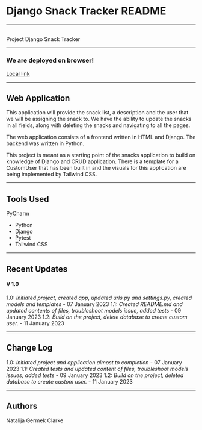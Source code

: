 # Django Snack Tracker README

---
##
Project Django Snack Tracker

---
### We are deployed on browser!

[Local link](http://127.0.0.1/)

---
## Web Application

This application will provide the snack list, a description and the user that we will be assigning the snack to. We have
the ability to update the snacks in all fields, along with deleting the snacks and navigating to all the pages. 

The web application consists of a frontend written in HTML and Django. The backend was written in Python.

This project is meant as a starting point of the snacks application to build on knowledge of Django and CRUD application.
There is a template for a CustomUser that has been built in and the visuals for this application are being implemented 
by Tailwind CSS.

---

## Tools Used
PyCharm

- Python
- Django
- Pytest
- Tailwind CSS

---

## Recent Updates

#### V 1.0
1.0: *Initiated project, created app, updated urls.py and settings.py, created models and templates* - 07 January 2023
1.1: *Created README.md and updated contents of files, troubleshoot models issue, added tests* - 09 January 2023
1.2: *Build on the project, delete database to create custom user.* - 11 January 2023

---

## Change Log
1.0: *Initiated project and application almost to completion* - 07 January 2023
1.1: *Created tests and updated content of files, troubleshoot models issues, added tests* - 09 January 2023
1.2: *Build on the project, deleted database to create custom user.* - 11 January 2023

---

## Authors
Natalija Germek Clarke